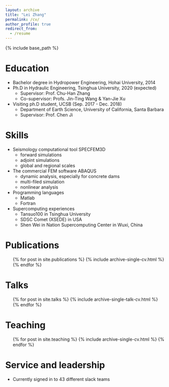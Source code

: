 ```yaml
---
layout: archive
title: "Lei Zhang"
permalink: /cv/
author_profile: true
redirect_from:
  - /resume
---
```


{% include base_path %}

Education
======
* Bachelor degree in Hydropower Engineering, Hohai University, 2014
* Ph.D in Hydraulic Engineering, Tsinghua University, 2020 (expected)
  * Supervisor: Prof. Chu-Han Zhang
  * Co-supervisor: Profs. Jin-Ting Wang & Yan-Jie Xu
* Visiting ph.D student, UCSB (Sep. 2017 - Dec. 2018)  
  * Department of Earth Science, University of California, Santa Barbara
  * Supervisor: Prof. Chen Ji
  
Skills
======
* Seismology computational tool SPECFEM3D
  * forward simulations 
  * adjoint simulations
  * global and regional scales 
* The commercial FEM software ABAQUS
  * dynamic analysis, especially for concrete dams
  * multi-filed simulation
  * nonlinear analysis
* Programming languages
  * Matlab
  * Fortran
* Supercomputing experiences
  * Tansuo100 in Tsinghua University
  * SDSC Comet (XSEDE) in USA 
  * Shen Wei in Nation Supercomputing Center in Wuxi, China

Publications
======
  <ul>{% for post in site.publications %}
    {% include archive-single-cv.html %}
  {% endfor %}</ul>
  
Talks
======
  <ul>{% for post in site.talks %}
    {% include archive-single-talk-cv.html %}
  {% endfor %}</ul>
  
Teaching
======
  <ul>{% for post in site.teaching %}
    {% include archive-single-cv.html %}
  {% endfor %}</ul>
  
Service and leadership
======
* Currently signed in to 43 different slack teams

